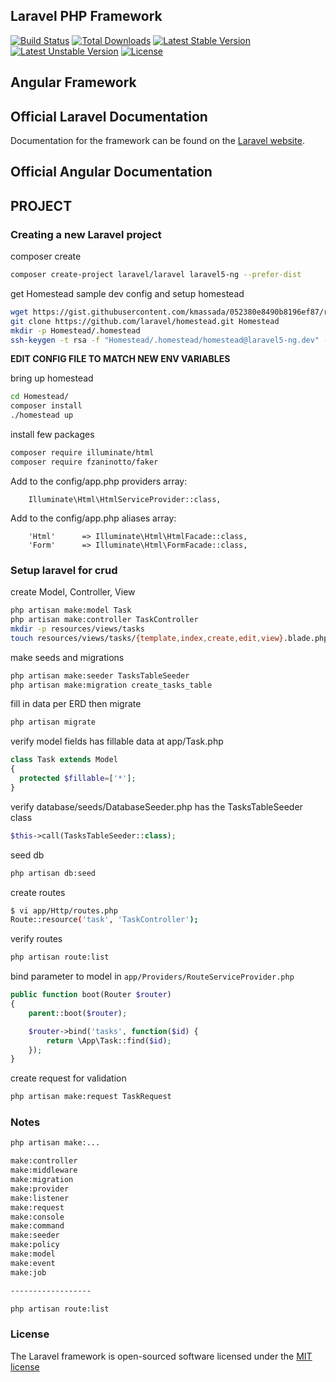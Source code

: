 ## Laravel PHP Framework

[![Build Status](https://travis-ci.org/laravel/framework.svg)](https://travis-ci.org/laravel/framework)
[![Total Downloads](https://poser.pugx.org/laravel/framework/d/total.svg)](https://packagist.org/packages/laravel/framework)
[![Latest Stable Version](https://poser.pugx.org/laravel/framework/v/stable.svg)](https://packagist.org/packages/laravel/framework)
[![Latest Unstable Version](https://poser.pugx.org/laravel/framework/v/unstable.svg)](https://packagist.org/packages/laravel/framework)
[![License](https://poser.pugx.org/laravel/framework/license.svg)](https://packagist.org/packages/laravel/framework)

## Angular Framework

## Official Laravel Documentation

Documentation for the framework can be found on the [Laravel website](http://laravel.com/docs).

## Official Angular Documentation


## PROJECT

### Creating a new  Laravel project

composer create

```bash
composer create-project laravel/laravel laravel5-ng --prefer-dist
```

get Homestead sample dev config and setup homestead

```bash
wget https://gist.githubusercontent.com/kmassada/052380e8490b8196ef87/raw/4ecb82bc37ecd6c05f49f3372121afc12aad743f/Homestead.yml
git clone https://github.com/laravel/homestead.git Homestead
mkdir -p Homestead/.homestead
ssh-keygen -t rsa -f "Homestead/.homestead/homestead@laravel5-ng.dev" -C "homestead@laravel5-ng.dev"
```
**EDIT CONFIG FILE TO MATCH NEW ENV VARIABLES**

bring up homestead

```bash
cd Homestead/
composer install
./homestead up
```

install few packages

```bash
composer require illuminate/html
composer require fzaninotto/faker
```

Add to the config/app.php providers array:

```
    Illuminate\Html\HtmlServiceProvider::class,
```

Add to the config/app.php aliases array:

```
    'Html'      => Illuminate\Html\HtmlFacade::class,
    'Form'      => Illuminate\Html\FormFacade::class,
```

### Setup laravel for crud

create Model, Controller, View

```bash
php artisan make:model Task
php artisan make:controller TaskController
mkdir -p resources/views/tasks
touch resources/views/tasks/{template,index,create,edit,view}.blade.php
```

make seeds and migrations

```bash
php artisan make:seeder TasksTableSeeder
php artisan make:migration create_tasks_table
```

fill in data per ERD then migrate

```bash
php artisan migrate
```

verify model fields has fillable data at app/Task.php

```php
class Task extends Model
{
  protected $fillable=['*'];
}
```

verify database/seeds/DatabaseSeeder.php has the TasksTableSeeder class

```php
$this->call(TasksTableSeeder::class);
```

seed db

```bash
php artisan db:seed
```

create routes

```bash
$ vi app/Http/routes.php
Route::resource('task', 'TaskController');
```

verify routes

```bash
php artisan route:list
```

bind parameter to model in `app/Providers/RouteServiceProvider.php`

```PHP
public function boot(Router $router)
{
    parent::boot($router);

    $router->bind('tasks', function($id) {
        return \App\Task::find($id);
    });
}
```

create request for validation

```bash
php artisan make:request TaskRequest
```

### Notes

```bash
php artisan make:...

make:controller             
make:middleware             
make:migration              
make:provider               
make:listener               
make:request                
make:console                
make:command                
make:seeder                 
make:policy                 
make:model                  
make:event                  
make:job  

------------------

php artisan route:list   
```

### License

The Laravel framework is open-sourced software licensed under the [MIT license](http://opensource.org/licenses/MIT)

